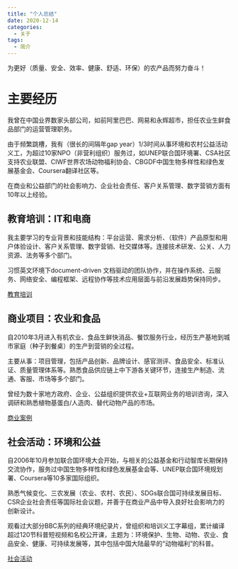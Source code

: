 ```yaml
---
title: "个人总结"
date: 2020-12-14
categories:
  - 关于
tags:
  - 简介
---
```


为更好（质量、安全、效率、健康、舒适、环保）的农产品而努力奋斗！

# 主要经历

我曾在中国业界数家头部公司，如前阿里巴巴、网易和永辉超市，担任农业生鲜食品部门的运营管理职务。

由于频繁跳槽，我有（很长的间隔年gap year）1/3时间从事环境和农村公益活动义工，为超过10家NPO（非营利组织）服务过，如UNEP联合国环境署、CSA社区支持农业联盟、CIWF世界农场动物福利协会、CBGDF中国生物多样性和绿色发展基金会、Coursera翻译社区等。

在商业和公益部门的社会影响力、企业社会责任、客户关系管理、数字营销方面有10年以上经验。


## 教育培训：IT和电商

我主要学习的专业背景和技能结构：平台运营、需求分析、（软件）产品原型和用户体验设计、客户关系管理、数字营销、社交媒体等。连接技术研发、公关、人力资源、法务等多个部门。

习惯英文环境下document-driven 文档驱动的团队协作，并在操作系统、云服务、网络安全、编程框架、远程协作等技术应用层面与前沿发展趋势保持同步。

[教育培训](education-training.md)

## 商业项目：农业和食品

自2010年3月进入有机农业、食品生鲜快消品、餐饮服务行业，经历生产基地到城市家庭（种子到餐桌）的生产到营销的全过程。

主要从事：项目管理，包括产品创新、品牌设计、感官测评、食品安全、标准认证、质量管理体系等。熟悉食品供应链上中下游各关键环节，连接生产制造、流通、客服、市场等多个部门。

曾经为数十家地方政府、企业、公益组织提供农业+互联网业务的培训咨询，深入调研和熟悉植物基蛋白/人造肉、替代动物产品的市场。

[商业案例](cases-business.md)

## 社会活动：环境和公益

自2006年10月参加联合国环境大会开始，与相关的公益基金和行动智库长期保持交流协作，服务过中国生物多样性和绿色发展基金会等、UNEP联合国环境规划署、Coursera等10多家国际组织。

熟悉气候变化、三农发展（农业、农村、农民）、SDGs联合国可持续发展目标、CSR企业社会责任等国际社会议题，并善于在商业产品中导入良好社会影响力的创新设计。

观看过大部分BBC系列的经典环境纪录片，曾组织和培训义工字幕组，累计编译超过120节科普短视频和名校公开课，主题为：环境保护、生物、动物、农业、食品安全、健康、可持续发展等，其中包括中国大陆最早的“动物福利”的科普。

[社会活动](cases-social-works.md)
